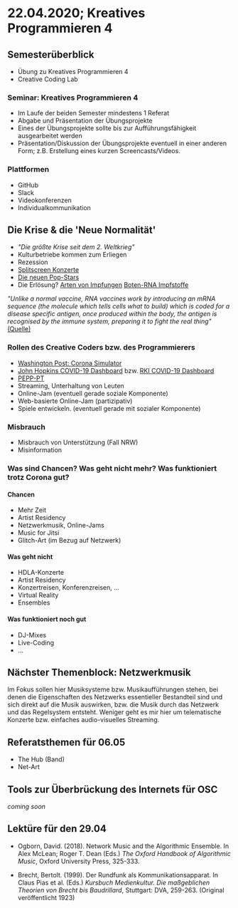# 22.04.2020; Kreatives Programmieren 4

## Semesterüberblick

* Übung zu Kreatives Programmieren 4
* Creative Coding Lab

### Seminar: Kreatives Programmieren 4

* Im Laufe der beiden Semester mindestens 1 Referat
* Abgabe und Präsentation der Übungsprojekte
* Eines der Übungsprojekte sollte bis zur Aufführungsfähigkeit ausgearbeitet werden
* Präsentation/Diskussion der Übungsprojekte eventuell in einer anderen Form; z.B. Erstellung eines kurzen Screencasts/Videos.

### Plattformen

* GitHub
* Slack
* Videokonferenzen
* Individualkommunikation


## Die Krise & die 'Neue Normalität'

* *"Die größte Krise seit dem 2. Weltkrieg"*
* Kulturbetriebe kommen zum Erliegen
* Rezession
* [Splitscreen Konzerte](https://www.deutschlandfunk.de/media/thumbs/2/2b9aca9540d813a00a94222f9cb3f3a7v1_max_755x425_b3535db83dc50e27c1bb1392364c95a2.jpg)
* [Die neuen Pop-Stars](https://www.yahoo.com/lifestyle/dr-anthony-fauci-merchandise-222024228.html)
* Die Erlösung? [Arten von Impfungen](https://das-immunsystem.de/impfungen/arten-von-impfungen/) [Boten-RNA Impfstoffe](https://www.youtube.com/watch?v=TwAZXnaMzzE)

*"Unlike a normal vaccine, RNA vaccines work by introducing an mRNA sequence (the molecule which tells cells what to build) which is coded for a disease specific antigen, once produced within the body, the antigen is recognised by the immune system, preparing it to fight the real thing"* [(Quelle)](https://www.phgfoundation.org/briefing/rna-vaccines)

### Rollen des Creative Coders bzw. des Programmierers

* [Washington Post: Corona Simulator](https://www.washingtonpost.com/graphics/2020/world/corona-simulator/)
* [John Hopkins COVID-19 Dashboard](https://coronavirus.jhu.edu/map.html) bzw. [RKI COVID-19 Dashboard](https://experience.arcgis.com/experience/478220a4c454480e823b17327b2bf1d4)
* [PEPP-PT](https://www.pepp-pt.org/)
* Streaming, Unterhaltung von Leuten
* Online-Jam (eventuell gerade soziale Komponente)
* Web-basierte Online-Jam (partizipativ)
* Spiele entwickeln. (eventuell gerade mit sozialer Komponente)

### Misbrauch

* Misbrauch von Unterstützung (Fall NRW)
* Misinformation

### Was sind Chancen? Was geht nicht mehr? Was funktioniert trotz Corona gut?

#### Chancen

* Mehr Zeit
* Artist Residency
* Netzwerkmusik, Online-Jams
* Music for Jitsi
* Glitch-Art (im Bezug auf Netzwerk)

#### Was geht nicht

* HDLA-Konzerte
* Artist Residency
* Konzertreisen, Konferenzreisen, ...
* Virtual Reality
* Ensembles

#### Was funktioniert noch gut

* DJ-Mixes
* Live-Coding
* ...



## Nächster Themenblock: Netzwerkmusik

Im Fokus sollen hier Musiksysteme bzw. Musikaufführungen stehen, bei denen die Eigenschaften des Netzwerks essentieller Bestandteil sind und sich direkt auf die Musik auswirken, bzw. die Musik durch das Netzwerk und das Regelsystem entsteht. Weniger geht es mir hier um telematische Konzerte bzw. einfaches audio-visuelles Streaming.

## Referatsthemen für 06.05

* The Hub (Band)
* Net-Art

## Tools zur Überbrückung des Internets für OSC

*coming soon*

## Lektüre für den 29.04

* Ogborn, David. (2018). Network Music and the Algorithmic Ensemble. In Alex McLean; Roger T. Dean (Eds.) *The Oxford Handbook of Algorithmic Music*, Oxford University Press, 325-333.

* Brecht, Bertolt. (1999). Der Rundfunk als Kommunikationsapparat. In Claus Pias et al. (Eds.) *Kursbuch Medienkultur. Die maßgeblichen Theorien von Brecht bis Baudrillard*, Stuttgart: DVA, 259-263. (Original veröffentlicht 1923)